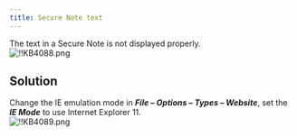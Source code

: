 ```yaml
---
title: Secure Note text
---
```

The text in a Secure Note is not displayed properly.  
![!!KB4088.png](https://webdevolutions.azureedge.net/docs/en/kb/KB4088.png)
## Solution
Change the IE emulation mode in ***File – Options – Types – Website***, set the ***IE Mode*** to use Internet Explorer 11.  
![!!KB4089.png](https://webdevolutions.azureedge.net/docs/en/kb/KB4089.png)
